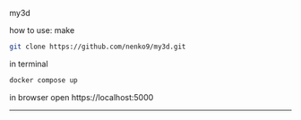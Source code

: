 my3d


how to use:
make 
```sh
git clone https://github.com/nenko9/my3d.git
```
in terminal
```sh
docker compose up
```
in browser open https://localhost:5000

---